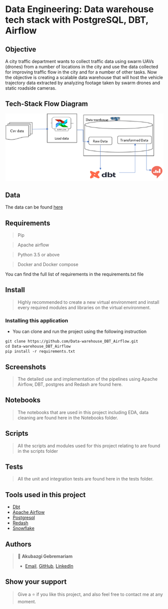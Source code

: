 # Data Engineering: Data warehouse tech stack with PostgreSQL, DBT, Airflow
## Objective 
A city traffic department wants to collect traffic data using swarm UAVs (drones) from a number of locations in the city and use the data collected for improving traffic flow in the city and for a number of other tasks. Now the objective is creating a scalable data warehouse that will host the vehicle trajectory data extracted by analyzing footage taken by swarm drones and static roadside cameras.

## Tech-Stack Flow Diagram
![](screenshots/workflow.png)

## Data
The data can be found [here](https://open-traffic.epfl.ch/index.php/downloads/#1599047632450-ebe509c8-1330)

## Requirements

> Pip

> Apache airflow

> Python 3.5 or above

> Docker and Docker compose

You can find the full list of requirements in the requirements.txt file

## Install

> Highly recommended to create a new virtual environment and install every required modules and libraries on the virtual environment.

### Installing this application

- You can clone and run the project using the following instruction 

```
git clone https://github.com/Data-warehouse_DBT_Airflow.git
cd Data-warehouse_DBT_Airflow
pip install -r requirements.txt
```

## Screenshots

> The detailed use and implementation of the pipelines using Apache Airflow, DBT, postgres and Redash are found here.

## Notebooks

> The notebooks that are used in this project including EDA, data cleaning are found here in the Notebooks folder.

## Scripts

> All the scripts and modules used for this project relating to are found in the scripts folder

## Tests

> All the unit and integration tests are found here in the tests folder.


## Tools used in this project
- [Dbt](https://docs.getdbt.com/docs/building-a-dbt-project/documentation)
- [Apache Airflow](https://airflow.apache.org/docs/apache-airflow/stable/howto/docker-compose/index.html)
- [Postgresql](https://www.guru99.com/download-install-postgresql.html) 
- [Redash](https://redash.io/)
- [Snowflake](https://docs.snowflake.com/en/)

## Authors

> 👤 **Akubazgi Gebremariam**
>
> - [Email](mailto:axutec14@gmail.com), [GitHub](https://github.com/ekubay), [LinkedIn](https://www.linkedin.com/in/ekubay/)

## Show your support

> Give a ⭐ if you like this project, and also feel free to contact me at any moment.

